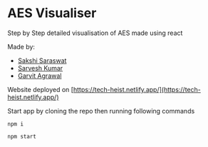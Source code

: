 # AES Visualiser

Step by Step detailed visualisation of AES made using react 

Made by:
- [Sakshi Saraswat](https://github.com/Sakshisaraswat23)
- [Sarvesh Kumar](https://github.com/Sarvesh2459)
- [Garvit Agrawal](https://github.com/Garvit117)

Website deployed on [https://tech-heist.netlify.app/](https://tech-heist.netlify.app/)

Start app by cloning the repo then running following commands

`npm i`

`npm start`
